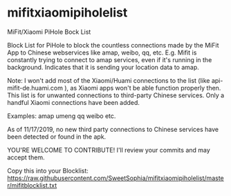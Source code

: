 # mifitxiaomipiholelist
MiFit/Xiaomi PiHole Bock List

Block List for PiHole to block the countless connections made by the MiFit App to Chinese webservices like amap, weibo, qq, etc. E.g. Mifit is constantly trying to connect to amap services, even if it's running in the background. Indicates that it is sending your location data to amap.


Note: I won't add most of the Xiaomi/Huami connections to the list (like api-mifit-de.huami.com ), as Xiaomi apps won't be able function properly then. This list is for unwanted connections to third-party Chinese services. Only a handful Xiaomi connections have been added.

Examples:
amap
umeng
qq
weibo
etc.

As of 11/17/2019, no new third party connections to Chinese services have been detected or found in the apk.

YOU'RE WELCOME TO CONTRIBUTE! I'll review your commits and may accept them.

Copy this into your Blocklist:
https://raw.githubusercontent.com/SweetSophia/mifitxiaomipiholelist/master/mifitblocklist.txt

